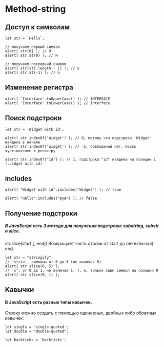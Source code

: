 # Method-string

## Доступ к символам
```
let str = `Hello`;

// получаем первый символ
alert( str[0] ); // H
alert( str.at(0) ); // H

// получаем последний символ
alert( str[str.length - 1] ); // o
alert( str.at(-1) ); // o
```

## Изменение регистра
```
alert( 'Interface'.toUpperCase() ); // INTERFACE
alert( 'Interface'.toLowerCase() ); // interface
```

## Поиск подстроки
```
let str = 'Widget with id';

alert( str.indexOf('Widget') ); // 0, потому что подстрока 'Widget' найдена в начале
alert( str.indexOf('widget') ); // -1, совпадений нет, поиск чувствителен к регистру

alert( str.indexOf("id") ); // 1, подстрока "id" найдена на позиции 1 (..idget with id)
```

## includes
```
alert( "Widget with id".includes("Widget") ); // true

alert( "Hello".includes("Bye") ); // false
```

## Получение подстроки
##### В JavaScript есть 3 метода для получения подстроки: substring, substr и slice.

str.slice(start [, end])
Возвращает часть строки от start до (не включая) end.
```
let str = "stringify";
// 'strin', символы от 0 до 5 (не включая 5)
alert( str.slice(0, 5) );
// 's', от 0 до 1, не включая 1, т. е. только один символ на позиции 0
alert( str.slice(0, 1) );
```

## Кавычки
#### В JavaScript есть разные типы кавычек.
Строку можно создать с помощью одинарных, двойных либо обратных кавычек:

```
let single = 'single-quoted';
let double = "double-quoted";

let backticks = `backticks`;
```

